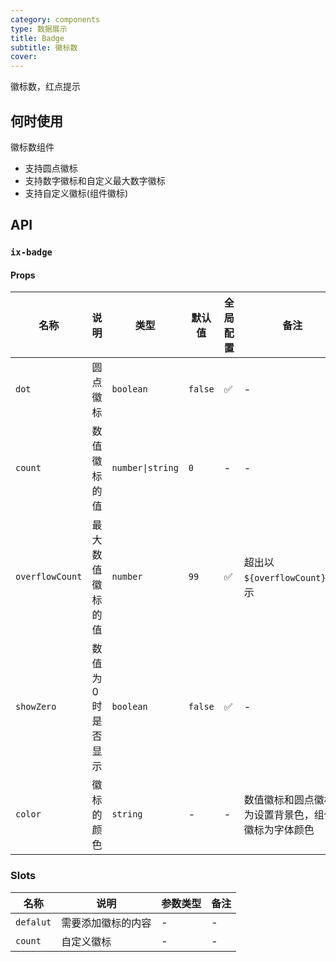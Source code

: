 ```yaml
---
category: components
type: 数据展示
title: Badge
subtitle: 徽标数
cover:
---
```


徽标数，红点提示

## 何时使用

徽标数组件

- 支持圆点徽标
- 支持数字徽标和自定义最大数字徽标
- 支持自定义徽标(组件徽标)

## API

### `ix-badge`

#### Props

| 名称 | 说明 | 类型  | 默认值 | 全局配置 | 备注 |
| --- | --- | --- | --- | --- | --- |
| `dot` | 圆点徽标 | `boolean` | `false`  | ✅ | - |
| `count` | 数值徽标的值 | `number\|string` | `0` | - | - |
| `overflowCount` | 最大数值徽标的值 | `number` | `99` | ✅ | 超出以`${overflowCount}+`显示 |
| `showZero`| 数值为 0 时是否显示 | `boolean` | `false` | ✅ | - |
| `color` | 徽标的颜色 | `string` | - | - | 数值徽标和圆点徽标为设置背景色，组件徽标为字体颜色 |

### Slots

| 名称 | 说明 | 参数类型 | 备注 |
| --- | --- | --- | --- |
| `defalut` | 需要添加徽标的内容 | - | - |
| `count`   | 自定义徽标 | - | - |
